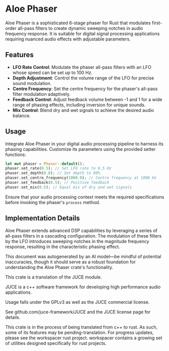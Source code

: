 # Aloe Phaser

Aloe Phaser is a sophisticated 6-stage phaser for Rust that modulates first-order all-pass filters to create dynamic sweeping notches in audio frequency response. It is suitable for digital signal processing applications requiring nuanced audio effects with adjustable parameters.

## Features
- **LFO Rate Control**: Modulate the phaser all-pass filters with an LFO whose speed can be set up to 100 Hz.
- **Depth Adjustment**: Control the volume range of the LFO for precise sound modulation.
- **Centre Frequency**: Set the centre frequency for the phaser's all-pass filter modulation adaptively.
- **Feedback Control**: Adjust feedback volume between -1 and 1 for a wide range of phasing effects, including inversion for unique sounds.
- **Mix Control**: Blend dry and wet signals to achieve the desired audio balance.

## Usage
Integrate Aloe Phaser in your digital audio processing pipeline to harness its phasing capabilities. Customize its parameters using the provided setter functions:

```rust
let mut phaser = Phaser::default();
phaser.set_rate(0.5); // Set LFO rate to 0.5 Hz
phaser.set_depth(0.8); // Set depth to 80%
phaser.set_centre_frequency(1000.0); // Centre frequency at 1000 Hz
phaser.set_feedback(0.5); // Positive feedback
phaser.set_mix(0.5); // Equal mix of dry and wet signals
```

Ensure that your audio processing context meets the required specifications before invoking the phaser's `process` method.

## Implementation Details
Aloe Phaser extends advanced DSP capabilities by leveraging a series of all-pass filters in a cascading configuration. The modulation of these filters by the LFO introduces sweeping notches in the magnitude frequency response, resulting in the characteristic phasing effect.

This document was autogenerated by an AI model—be mindful of potential inaccuracies, though it should serve as a robust foundation for understanding the Aloe Phaser crate's functionality.

This crate is a translation of the JUCE module.

JUCE is a c++ software framework for developing high performance audio applications.

Usage falls under the GPLv3 as well as the JUCE commercial license.

See github.com/juce-framework/JUCE and the JUCE license page for details.

This crate is in the process of being translated from c++ to rust. As such, some of its features may be pending-translation. For progress updates, please see the workspacer rust project. workspacer contains a growing set of utilities designed specifically for rust projects.

